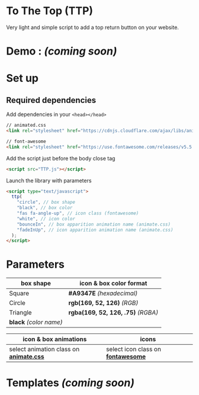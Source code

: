 # To The Top (TTP)
Very light and simple script to add a top return button on your website.

# Demo : *(coming soon)*

# Set up

## Required dependencies

Add dependencies in your `<head></head>`

```html
// animated.css
<link rel="stylesheet" href="https://cdnjs.cloudflare.com/ajax/libs/animate.css/3.7.0/animate.min.css">

// font-awesome
<link rel="stylesheet" href="https://use.fontawesome.com/releases/v5.5.0/css/all.css" integrity="sha384-B4dIYHKNBt8Bc12p+WXckhzcICo0wtJAoU8YZTY5qE0Id1GSseTk6S+L3BlXeVIU" crossorigin="anonymous">
```

Add the script just before the body close tag
```html
<script src="TTP.js"></script>
```

Launch the library with parameters
```html
<script type="text/javascript">
  ttp(
    "circle", // box shape
    "black", // box color
    "fas fa-angle-up", // icon class (fontawesome)
    "white", // icon color
    "bounceIn", // box apparition animation name (animate.css)
    "fadeInUp", // icon apparition animation name (animate.css)
  );
</script>
```

# Parameters
box shape | icon & box color format
------------ | ------------
Square | **#A9347E** *(hexadecimal)*
Circle | **rgb(169, 52, 126)** *(RGB)*
Triangle | **rgba(169, 52, 126, .75)** *(RGBA)*
| **black** *(color name)*

icon & box animations | icons
------------ | -------------
select animation class on **[animate.css](https://daneden.github.io/animate.css/)** | select icon class on **[fontawesome](https://fontawesome.com/icons?d=gallery)**



# Templates *(coming soon)*
